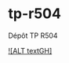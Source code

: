 # tp-r504
Dépôt TP R504

[![ALT textGH]](https://github.com/merketom/tp-r504/actions/workflows/pytest.yml/badge.svg)
